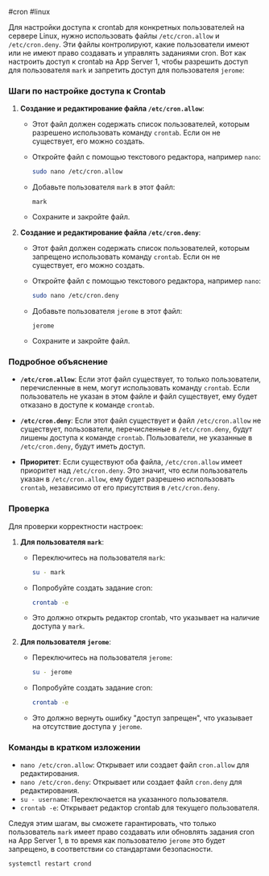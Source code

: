 #cron #linux 

Для настройки доступа к crontab для конкретных пользователей на сервере Linux, нужно использовать файлы `/etc/cron.allow` и `/etc/cron.deny`. Эти файлы контролируют, какие пользователи имеют или не имеют право создавать и управлять заданиями cron. Вот как настроить доступ к crontab на App Server 1, чтобы разрешить доступ для пользователя `mark` и запретить доступ для пользователя `jerome`:

### Шаги по настройке доступа к Crontab

1. **Создание и редактирование файла `/etc/cron.allow`**:
    - Этот файл должен содержать список пользователей, которым разрешено использовать команду `crontab`. Если он не существует, его можно создать.
    - Откройте файл с помощью текстового редактора, например `nano`:

      ```sh
      sudo nano /etc/cron.allow
      ```

    - Добавьте пользователя `mark` в этот файл:

      ```plaintext
      mark
      ```

    - Сохраните и закройте файл.

2. **Создание и редактирование файла `/etc/cron.deny`**:
    - Этот файл должен содержать список пользователей, которым запрещено использовать команду `crontab`. Если он не существует, его можно создать.
    - Откройте файл с помощью текстового редактора, например `nano`:

      ```sh
      sudo nano /etc/cron.deny
      ```

    - Добавьте пользователя `jerome` в этот файл:

      ```plaintext
      jerome
      ```

    - Сохраните и закройте файл.

### Подробное объяснение

- **`/etc/cron.allow`**: Если этот файл существует, то только пользователи, перечисленные в нем, могут использовать команду `crontab`. Если пользователь не указан в этом файле и файл существует, ему будет отказано в доступе к команде `crontab`.
  
- **`/etc/cron.deny`**: Если этот файл существует и файл `/etc/cron.allow` не существует, пользователи, перечисленные в `/etc/cron.deny`, будут лишены доступа к команде `crontab`. Пользователи, не указанные в `/etc/cron.deny`, будут иметь доступ.
  
- **Приоритет**: Если существуют оба файла, `/etc/cron.allow` имеет приоритет над `/etc/cron.deny`. Это значит, что если пользователь указан в `/etc/cron.allow`, ему будет разрешено использовать `crontab`, независимо от его присутствия в `/etc/cron.deny`.

### Проверка

Для проверки корректности настроек:

1. **Для пользователя `mark`**:
    - Переключитесь на пользователя `mark`:

      ```sh
      su - mark
      ```

    - Попробуйте создать задание cron:

      ```sh
      crontab -e
      ```

    - Это должно открыть редактор crontab, что указывает на наличие доступа у `mark`.

2. **Для пользователя `jerome`**:
    - Переключитесь на пользователя `jerome`:

      ```sh
      su - jerome
      ```

    - Попробуйте создать задание cron:

      ```sh
      crontab -e
      ```

    - Это должно вернуть ошибку "доступ запрещен", что указывает на отсутствие доступа у `jerome`.

### Команды в кратком изложении

- `nano /etc/cron.allow`: Открывает или создает файл `cron.allow` для редактирования.
- `nano /etc/cron.deny`: Открывает или создает файл `cron.deny` для редактирования.
- `su - username`: Переключается на указанного пользователя.
- `crontab -e`: Открывает редактор crontab для текущего пользователя.

Следуя этим шагам, вы сможете гарантировать, что только пользователь `mark` имеет право создавать или обновлять задания cron на App Server 1, в то время как пользователю `jerome` это будет запрещено, в соответствии со стандартами безопасности.




```sh
systemctl restart crond
```